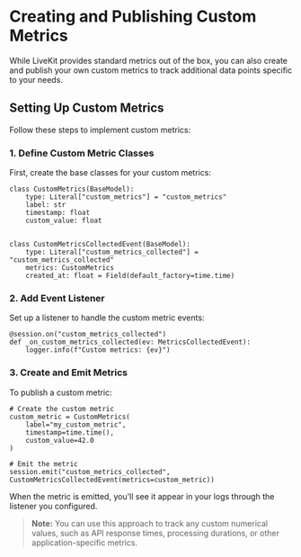 # Creating and Publishing Custom Metrics

While LiveKit provides standard metrics out of the box, you can also create and publish your own custom metrics to track additional data points specific to your needs.


## Setting Up Custom Metrics

Follow these steps to implement custom metrics:


### 1. Define Custom Metric Classes

First, create the base classes for your custom metrics:


```
class CustomMetrics(BaseModel):  
    type: Literal["custom_metrics"] = "custom_metrics"  
    label: str  
    timestamp: float  
    custom_value: float


class CustomMetricsCollectedEvent(BaseModel):
    type: Literal["custom_metrics_collected"] = "custom_metrics_collected"
    metrics: CustomMetrics
    created_at: float = Field(default_factory=time.time)
```


### 2. Add Event Listener

Set up a listener to handle the custom metric events:


```
@session.on("custom_metrics_collected")
def _on_custom_metrics_collected(ev: MetricsCollectedEvent):
    logger.info(f"Custom metrics: {ev}")
```


### 3. Create and Emit Metrics

To publish a custom metric:


```
# Create the custom metric
custom_metric = CustomMetrics(  
    label="my_custom_metric",  
    timestamp=time.time(),  
    custom_value=42.0  
)  

# Emit the metric
session.emit("custom_metrics_collected", CustomMetricsCollectedEvent(metrics=custom_metric))
```

When the metric is emitted, you'll see it appear in your logs through the listener you configured.


> **Note:** You can use this approach to track any custom numerical values, such as API response times, processing durations, or other application-specific metrics.
